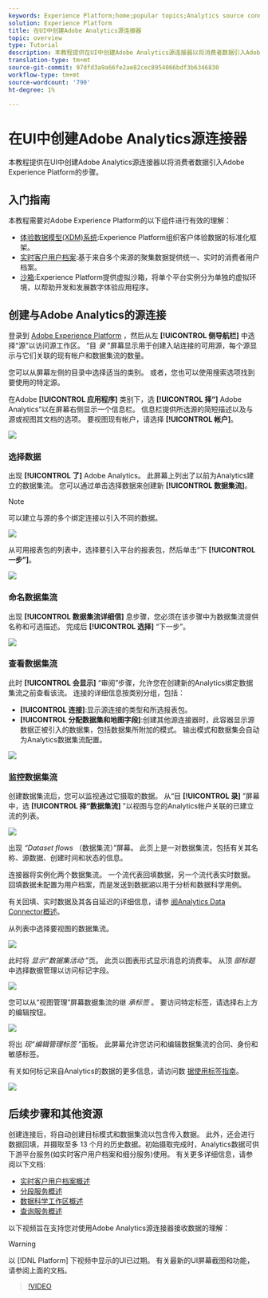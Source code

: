```yaml
---
keywords: Experience Platform;home;popular topics;Analytics source connector;Analytics connector;Analytics source;analytics
solution: Experience Platform
title: 在UI中创建Adobe Analytics源连接器
topic: overview
type: Tutorial
description: 本教程提供在UI中创建Adobe Analytics源连接器以将消费者数据引入Adobe Experience Platform的步骤。
translation-type: tm+mt
source-git-commit: 97dfd3a9a66fe2ae82cec8954066bdf3b6346830
workflow-type: tm+mt
source-wordcount: '790'
ht-degree: 1%

---
```



# 在UI中创建Adobe Analytics源连接器

本教程提供在UI中创建Adobe Analytics源连接器以将消费者数据引入Adobe Experience Platform的步骤。

## 入门指南

本教程需要对Adobe Experience Platform的以下组件进行有效的理解：

* [体验数据模型(XDM)系统](../../../../../xdm/home.md):Experience Platform组织客户体验数据的标准化框架。
* [实时客户用户档案](../../../../../profile/home.md):基于来自多个来源的聚集数据提供统一、实时的消费者用户档案。
* [沙箱](../../../../../sandboxes/home.md):Experience Platform提供虚拟沙箱，将单个平台实例分为单独的虚拟环境，以帮助开发和发展数字体验应用程序。

## 创建与Adobe Analytics的源连接

登录到 [Adobe Experience Platform](https://platform.adobe.com) ，然后从左 **[!UICONTROL 侧导航栏]** 中选择“源”以访问源工作区。 “目 *录* ”屏幕显示用于创建入站连接的可用源，每个源显示与它们关联的现有帐户和数据集流的数量。

您可以从屏幕左侧的目录中选择适当的类别。 或者，您也可以使用搜索选项找到要使用的特定源。

在Adobe **[!UICONTROL 应用程序]** 类别下，选 **[!UICONTROL 择“]** Adobe Analytics”以在屏幕右侧显示一个信息栏。 信息栏提供所选源的简短描述以及与源或视图其文档的选项。 要视图现有帐户，请选择 **[!UICONTROL 帐户]**。

![](../../../../images/tutorials/create/analytics/catalog.png)

### 选择数据

出现 **[!UICONTROL 了]** Adobe Analytics。 此屏幕上列出了以前为Analytics建立的数据集流。 您可以通过单击选择数据来创建新 **[!UICONTROL 数据集流]**。

>[!NOTE]
>
>可以建立与源的多个绑定连接以引入不同的数据。

![](../../../../images/tutorials/create/analytics/dataset-flows.png)

<!---Analytics report suites can be configured for one sandbox at a time. To import the same report suite into a different sandbox, the dataset flow will have to be deleted and instantiated again via configuration for a different sandbox.--->

从可用报表包的列表中，选择要引入平台的报表包，然后单击“下 **[!UICONTROL 一步”]**。

![](../../../../images/tutorials/create/analytics/select-data.png)

### 命名数据集流

出现 **[!UICONTROL 数据集流详细信]** 息步骤，您必须在该步骤中为数据集流提供名称和可选描述。 完成后 **[!UICONTROL 选择]** “下一步”。

![](../../../../images/tutorials/create/analytics/dataset-flow-detail.png)

### 查看数据集流

此时 **[!UICONTROL 会显示]** “审阅”步骤，允许您在创建新的Analytics绑定数据集流之前查看该流。 连接的详细信息按类别分组，包括：

* **[!UICONTROL 连接]**:显示源连接的类型和所选报表包。
* **[!UICONTROL 分配数据集和地图字段]**:创建其他源连接器时，此容器显示源数据正被引入的数据集，包括数据集所附加的模式。 输出模式和数据集会自动为Analytics数据集流配置。

![](../../../../images/tutorials/create/analytics/review.png)

### 监控数据集流

创建数据集流后，您可以监视通过它摄取的数据。 从“目 **[!UICONTROL 录]** ”屏幕中，选 **[!UICONTROL 择“数据集流]** ”以视图与您的Analytics帐户关联的已建立流的列表。

![](../../../../images/tutorials/create/analytics/catalog-dataset-flows.png)

出现 *“Dataset flows* （数据集流）”屏幕。 此页上是一对数据集流，包括有关其名称、源数据、创建时间和状态的信息。

连接器将实例化两个数据集流。 一个流代表回填数据，另一个流代表实时数据。 回填数据未配置为用户档案，而是发送到数据湖以用于分析和数据科学用例。

有关回填、实时数据及其各自延迟的详细信息，请参 [阅Analytics Data Connector概述](../../../../connectors/adobe-applications/analytics.md)。

从列表中选择要视图的数据集流。

![](../../../../images/tutorials/create/analytics/backfill.png)

此时将 *显示“数据集活动* ”页。 此页以图表形式显示消息的消费率。 从顶 *部标题* 中选择数据管理以访问标记字段。

![](../../../../images/tutorials/create/analytics/batches.png)

您可以从“视图管理”屏幕数据集流的继 *承标签* 。 要访问特定标签，请选择右上方的编辑按钮。

![](../../../../images/tutorials/create/analytics/data-gov.png)

将出 *现“编辑管理标签* ”面板。 此屏幕允许您访问和编辑数据集流的合同、身份和敏感标签。

有关如何标记来自Analytics的数据的更多信息，请访问数 [据使用标签指南](../../../../../data-governance/labels/user-guide.md)。

![](../../../../images/tutorials/create/analytics/labels.png)

## 后续步骤和其他资源

创建连接后，将自动创建目标模式和数据集流以包含传入数据。 此外，还会进行数据回填，并摄取至多 13 个月的历史数据。初始摄取完成时，Analytics数据可供下游平台服务(如实时客户用户档案和细分服务)使用。 有关更多详细信息，请参阅以下文档:

* [实时客户用户档案概述](../../../../../profile/home.md)
* [分段服务概述](../../../../../segmentation/home.md)
* [数据科学工作区概述](../../../../../data-science-workspace/home.md)
* [查询服务概述](../../../../../query-service/home.md)

以下视频旨在支持您对使用Adobe Analytics源连接器接收数据的理解：

>[!WARNING]
>
> 以 [!DNL Platform] 下视频中显示的UI已过期。 有关最新的UI屏幕截图和功能，请参阅上面的文档。

>[!VIDEO](https://video.tv.adobe.com/v/29687?quality=12&learn=on)

